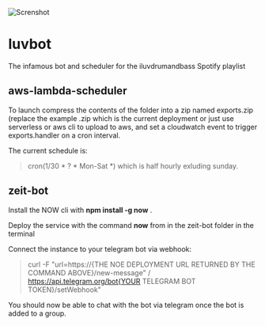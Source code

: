 ![Screnshot](https://i.imgur.com//LMRjQJJs.png)
# luvbot
The infamous bot and scheduler for the iluvdrumandbass Spotify playlist

## aws-lambda-scheduler
To launch compress the contents of the folder into a zip named exports.zip (replace the example .zip which is the current deployment
or just use serverless or aws cli to upload to aws, and set a cloudwatch event to trigger exports.handler on a cron interval.

The current schedule is:
>cron(1/30 * ? * Mon-Sat *)
which is half hourly exluding sunday.

## zeit-bot  

Install the NOW cli with **npm install -g now** . 

Deploy the service with the command **now** from in the zeit-bot folder in the terminal

Connect the instance to your telegram bot via webhook:
>curl -F "url=https://{THE NOE DEPLOYMENT URL RETURNED BY THE COMMAND ABOVE}/new-message" /
>https://api.telegram.org/bot{YOUR TELEGRAM BOT TOKEN}/setWebhook"

You should now be able to chat with the bot via telegram once the bot is added to a group.




